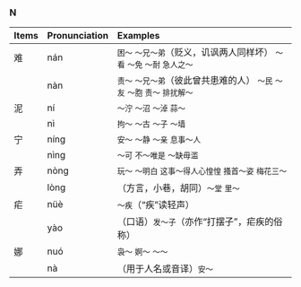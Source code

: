### N

| Items | Pronunciation | Examples |
| :---------------- | :---------- | :---------- |
| 难 | nán | `困～` `～兄～弟`（贬义，讥讽两人同样坏） `～看` `～免` `～耐` `急人之～` |
|    | nàn | `责～` `～兄～弟`（彼此曾共患难的人） `～民` `～友` `～胞` `责～` `排扰解～` |
| 泥 | ní | `～泞` `～沼` `～淖` `蒜～` |
|    | nì | `拘～` `～古` `～子` `～墙` |
| 宁 | níng | `安～` `～静` `～亲` `息事～人` |
|    | nìng | `～可` `不～唯是` `～缺毋滥` |
| 弄 | nòng | `玩～` `～明白` `这事～得人心惶惶` `搔首～姿` `梅花三～` |
|    | lòng | （方言，小巷，胡同）`～堂` `里～` |
| 疟 | nüè | `～疾`（“疾”读轻声） |
|    | yào | （口语）`发～子`（亦作“打摆子”，疟疾的俗称） |
| 娜 | nuó | `袅～` `婀～` `～～` |
|    | nà  | （用于人名或音译）`安～` |
